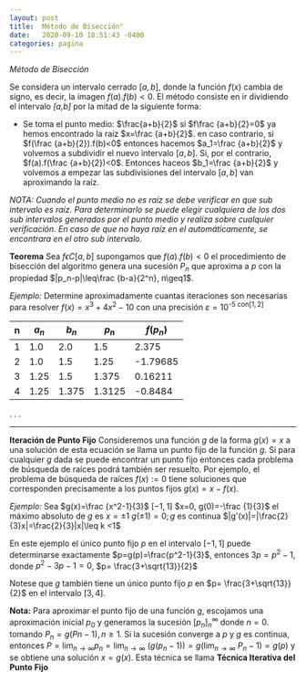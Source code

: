 ```yaml
---
layout: post
title:  Método de Bisección"
date:   2020-09-10 18:51:43 -0400
categories: pagina
---
```


*Método de Bisección*

Se considera un intervalo cerrado $[a,b]$, donde la función $f(x)$ cambia de signo, es decir, la imagen $f(a).f(b)<0$. El método consiste en ir dividiendo el intervalo *[a,b]* por la mitad de la siguiente forma: 

- Se toma el punto medio:
$\frac{a+b}{2}$   si   $f\frac {a+b}{2}=0$  ya hemos encontrado la raíz
$x=\frac {a+b}{2}$. en caso contrario, si  $f(\frac {a+b}{2}).f(b)<0$ entonces hacemos $a_1=\frac {a+b}{2}$ y volvemos a subdividir el nuevo intervalo $[a,b]$. Si, por el contrario, $f(a).f(\frac {a+b}{2})<0$. Entonces haceos $b_1=\frac {a+b}{2}$ y volvemos a empezar las subdivisiones del intervalo $[a,b]$ van aproximando la raíz. 

*NOTA: Cuando el punto medio no es raíz se debe verificar en que sub intervalo es raíz. Para determinarlo se puede elegir cualquiera de los dos sub intervalos generados por el punto medio y realiza sobre cualquier verificación. En caso de que no haya raíz en el automáticamente, se encontrara en el otro sub intervalo.*

**Teorema**
Sea $f \epsilon C[a,b]$ supongamos que $f(a).f(b)<0$ el procedimiento de bisección del algoritmo genera una sucesión ${P_n}$ que aproxima a $p$ con la propiedad $|p_n-p|\leq\frac {b-a}{2^n}, n\geq1$.

*Ejemplo:* 
Determine aproximadamente cuantas iteraciones son necesarias para resolver $f(x)=x^3+4x^2-10$ con una precisión  $\varepsilon=10$<sup>-5  con$[1,2]$

| n | $a_n$ | $b_n$ | $p_n$ | $f(p_n)$ |
|--|--|--|--|--|
| 1 | 1.0 | 2.0 |1.5  | 2.375 |
| 2 | 1.0 |1.5  | 1.25 | -1.79685 |
|  3| 1.25 | 1.5 |1.375  | 0.16211 |
|  4|  1.25| 1.375 |1.3125  | -0.8484 |
.
.
.
_____________________________
**Iteración de Punto Fijo**
Consideremos una función $g$ de la forma $g(x)=x$ a una solución de esta ecuación se llama un punto fijo de la función $g$. Si para cualquier $g$ dada se puede encontrar un punto fijo entonces cada problema de búsqueda de raíces podrá también ser resuelto. 
Por ejemplo, el problema de búsqueda de raíces $f(x):=0$ tiene soluciones que corresponden precisamente a los puntos fijos $g(x)=x-f(x)$.

*Ejemplo:* Sea $g(x)=\frac {x^2-1}{3}$ $[-1,1]$
$x=0, g(0)=-\frac {1}{3}$ el máximo absoluto de $g$ es $x=\pm1$
$g(\pm1)=0; g$ es continua
$|g'(x)|=|\frac{2}{3}x|=\frac{2}{3}|x|\leq k <1$

En este ejemplo el único punto fijo $p$ en el intervalo $[-1,1]$ puede determinarse exactamente $p=g(p)=\frac{p^2-1}{3}$, entonces 
$3p =p^2-1$, donde $p^2-3 p-1=0$, $p= \frac{3+\sqrt{13}}{2}$

Notese  que $g$ también tiene un único punto fijo $p$ en $p= \frac{3+\sqrt{13}}{2}$ en el intervalo $[3,4]$.

**Nota:** Para aproximar el punto fijo de una función $g$, escojamos una aproximación inicial $p_0$ y generamos la sucesión ${[p_n]}^\infty_n$ donde $n=0$. tomando $P_n=g(Pn-1), n\geq1$.
Si la sucesión converge a $p$ y $g$ es continua, entonces $P=\lim_{n \to \infty}$$p_n=\lim_{n \to \infty}$ $(g(p_n-1))=g(\lim_{n \to \infty}$ $P_n-1)=g(p)$ y se obtiene una solución $x=g(x)$. Esta técnica se llama **Técnica Iterativa del Punto Fijo**

